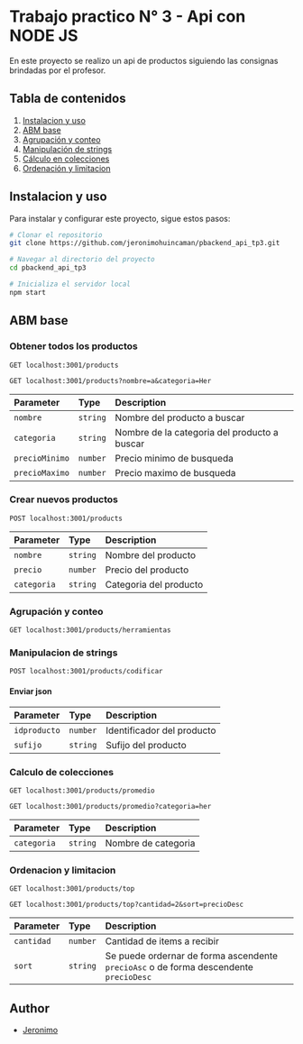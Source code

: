 # Trabajo practico N° 3 - Api con NODE JS
En este proyecto se realizo un api de productos siguiendo las consignas brindadas por el profesor.

## Tabla de contenidos
1. [Instalacion y uso](#instalacion-y-uso)
2. [ABM base](#abm-base)
3. [Agrupación y conteo](#Agrupación-y-conteo)
4. [Manipulación de strings](#Manipulación-de-strings)
5. [Cálculo en colecciones](#Cálculo-en-colecciones)
6. [Ordenación y limitacion](#Ordenación-y-limitacion)

## Instalacion y uso
Para instalar y configurar este proyecto, sigue estos pasos:
```bash
# Clonar el repositorio
git clone https://github.com/jeronimohuincaman/pbackend_api_tp3.git

# Navegar al directorio del proyecto
cd pbackend_api_tp3

# Inicializa el servidor local
npm start
```

## ABM base
### Obtener todos los productos
```http
GET localhost:3001/products
```
```http
GET localhost:3001/products?nombre=a&categoria=Her
```
| Parameter | Type     | Description                |
| :-------- | :------- | :------------------------- |
| `nombre` | `string` | Nombre del producto a buscar |
| `categoria` | `string` | Nombre de la categoria del producto a buscar |
| `precioMinimo` | `number` | Precio minimo de busqueda |
| `precioMaximo` | `number` | Precio maximo de busqueda |

### Crear nuevos productos
```http
POST localhost:3001/products
```
| Parameter | Type | Description |
| :-------- | :---- | :----------- |
| `nombre` | `string` | Nombre del producto |
| `precio` | `number` | Precio del producto |
| `categoria` | `string` | Categoria del producto |

###  Agrupación y conteo
```http
GET localhost:3001/products/herramientas
```

### Manipulacion de strings
```http
POST localhost:3001/products/codificar
```
#### Enviar json
| Parameter | Type | Description |
| :-------- | :---- | :----------- |
| `idproducto` | `number` | Identificador del producto |
| `sufijo` | `string` | Sufijo del producto |

### Calculo de colecciones
```http
GET localhost:3001/products/promedio
```
```http
GET localhost:3001/products/promedio?categoria=her
```
| Parameter | Type | Description |
| :-------- | :---- | :----------- |
| `categoria` | `string` | Nombre de categoria |

### Ordenacion y limitacion
```http
GET localhost:3001/products/top
```
```http
GET localhost:3001/products/top?cantidad=2&sort=precioDesc
```
| Parameter | Type | Description |
| :-------- | :---- | :----------- |
| `cantidad` | `number` | Cantidad de items a recibir |
| `sort` | `string` | Se puede ordernar de forma ascendente `precioAsc` o de forma descendente `precioDesc` |

## Author
- [ Jeronimo ](https://github.com/jeronimohuincaman)
